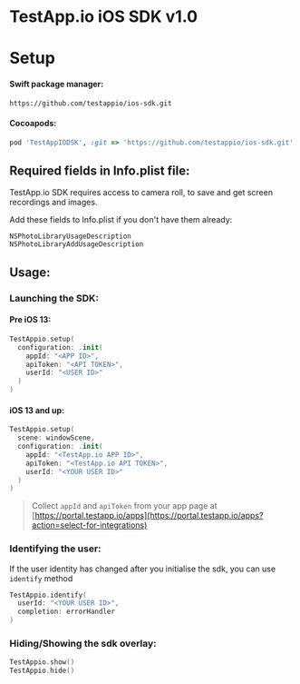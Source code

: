 # TestApp.io iOS SDK v1.0

Setup
=====

  

#### Swift package manager:

```plain
https://github.com/testappio/ios-sdk.git
```

#### Cocoapods:

```ruby
pod 'TestAppIODSK', :git => 'https://github.com/testappio/ios-sdk.git'
```

  

Required fields in Info.plist file:
-----------------------------------

TestApp.io SDK requires access to camera roll, to save and get screen recordings and images.

Add these fields to Info.plist if you don't have them already:

```plain
NSPhotoLibraryUsageDescription
NSPhotoLibraryAddUsageDescription
```

Usage:
------

### Launching the SDK:

#### Pre iOS 13:

```swift
TestAppio.setup(
  configuration: .init(
    appId: "<APP ID>",
    apiToken: "<API TOKEN>",
    userId: "<USER ID>"
  )
)
```

#### iOS 13 and up:

```swift
TestAppio.setup(
  scene: windowScene,
  configuration: .init(
    appId: "<TestApp.io APP ID>",
    apiToken: "<TestApp.io API TOKEN>",
    userId: "<YOUR USER ID>"
  )
)
```

> Collect `appId` and `apiToken` from your app page at [https://portal.testapp.io/apps](https://portal.testapp.io/apps?action=select-for-integrations)
  

### Identifying the user:

If the user identity has changed after you initialise the sdk, you can use `identify` method

```swift
TestAppio.identify(
  userId: "<YOUR USER ID>",
  completion: errorHandler
)
```

  

### Hiding/Showing the sdk overlay:

```swift
TestAppio.show()
TestAppio.hide()
```
